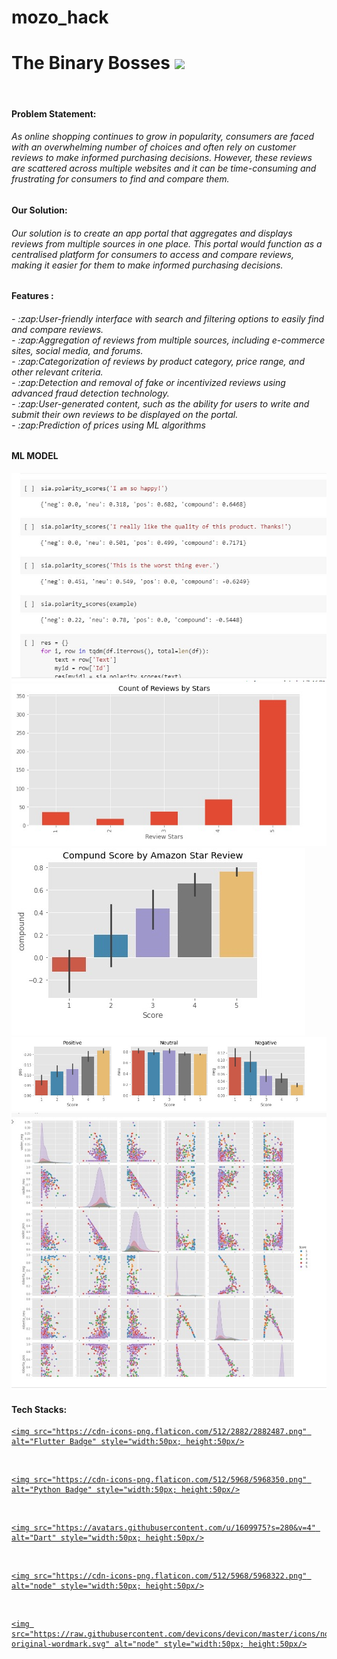 # mozo_hack

<h1>The Binary Bosses
 <img src="https://media.giphy.com/media/hvRJCLFzcasrR4ia7z/giphy.gif" width="30px"/>
</h1>
<br>
<h4 >
 Problem Statement:
</h4>

<h6>
As online shopping continues to grow in popularity, consumers are
faced with an overwhelming number of choices and often rely on customer reviews to make
informed purchasing decisions. However, these reviews are scattered across multiple
websites and it can be time-consuming and frustrating for consumers to find and compare
them.
</h6>

<h4 >
 <h4 >

Our Solution:

</h4>



<h6>

Our solution is to create an app portal that aggregates and displays reviews from multiple sources in one place. This portal would function as a centralised platform for consumers to access and compare reviews, making it easier for them to make informed purchasing decisions.

</h6>



<h4 >
 Features :
</h4>

<h6>
- :zap:User-friendly interface with search and filtering options to easily find and compare
reviews.
<br>
- :zap:Aggregation of reviews from multiple sources, including e-commerce sites, social
media, and forums.
<br>
- :zap:Categorization of reviews by product category, price range, and other relevant
criteria.
<br>
- :zap:Detection and removal of fake or incentivized reviews using advanced fraud
detection technology.
<br>
- :zap:User-generated content, such as the ability for users to write and submit their own
reviews to be displayed on the portal.
<br>
- :zap:Prediction of prices using ML algorithms
<br>
</h6>


<h4>ML MODEL</h4>
 <div><img src = "https://github.com/mkswagger/review_room_mozohack4.0/blob/main/mozo-hacks-img/img1.jpeg?raw=true"></img>
 <img src = "https://github.com/mkswagger/review_room_mozohack4.0/blob/main/mozo-hacks-img/img2.jpeg?raw=true"></img><br>
 <img src = "https://github.com/mkswagger/review_room_mozohack4.0/blob/main/mozo-hacks-img/img3.jpeg?raw=true"></img><br>
 <img src = "https://github.com/mkswagger/review_room_mozohack4.0/blob/main/mozo-hacks-img/img4.jpeg?raw=true"></img><br>
 <img src = "https://github.com/mkswagger/review_room_mozohack4.0/blob/main/mozo-hacks-img/img5.jpeg?raw=true"></img></div>
 
 <h4>
 Tech Stacks:

</h4>


<div id="badges">

  <a href="#">

    <img src="https://cdn-icons-png.flaticon.com/512/2882/2882487.png" alt="Flutter Badge" style="width:50px; height:50px/>

  </a>

  <br>

  <a href="#">

    <img src="https://cdn-icons-png.flaticon.com/512/5968/5968350.png" alt="Python Badge" style="width:50px; height:50px/>

  </a>

  <br>

  <a href="#">

    <img src="https://avatars.githubusercontent.com/u/1609975?s=280&v=4" alt="Dart" style="width:50px; height:50px/>

  </a>

  <br>

  <a href="#">

    <img src="https://cdn-icons-png.flaticon.com/512/5968/5968322.png" alt="node" style="width:50px; height:50px/>

  </a>

 <br>

  <a href="#">

    <img src="https://raw.githubusercontent.com/devicons/devicon/master/icons/nodejs/nodejs-original-wordmark.svg" alt="node" style="width:50px; height:50px/>

  </a>

